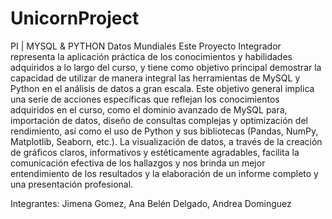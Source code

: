 # UnicornProject
PI | MYSQL & PYTHON Datos Mundiales
Este Proyecto Integrador representa la aplicación práctica de los conocimientos y habilidades adquiridos a lo largo del curso, y tiene como objetivo principal demostrar la capacidad de utilizar de manera integral las herramientas de MySQL y Python en el análisis de datos a gran escala. Este objetivo general implica una serie de acciones específicas que reflejan los conocimientos adquiridos en el curso, como el dominio avanzado de MySQL para, importación de datos, diseño de consultas complejas y optimización del rendimiento, así como el uso de Python y sus bibliotecas (Pandas, NumPy, Matplotlib, Seaborn, etc.).
La visualización de datos, a través de la creación de gráficos claros, informativos y estéticamente agradables, facilita la comunicación efectiva de los hallazgos y nos brinda un mejor entendimiento de los resultados y la elaboración de un informe completo y una presentación profesional.

Integrantes: 
Jimena Gomez, 
Ana Belén Delgado, 
Andrea Dominguez
